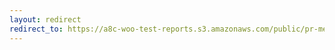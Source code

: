 ```yaml
---
layout: redirect
redirect_to: https://a8c-woo-test-reports.s3.amazonaws.com/public/pr-merge/45789/api/index.html
---
```

